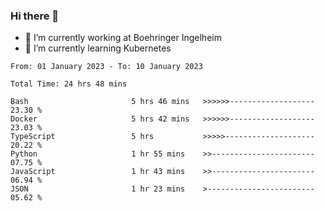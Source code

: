 ### Hi there 👋
- 🔭 I’m currently working at Boehringer Ingelheim
- 🌱 I’m currently learning Kubernetes

 
<!--START_SECTION:waka-->

```text
From: 01 January 2023 - To: 10 January 2023

Total Time: 24 hrs 48 mins

Bash                       5 hrs 46 mins   >>>>>>-------------------   23.30 %
Docker                     5 hrs 42 mins   >>>>>>-------------------   23.03 %
TypeScript                 5 hrs           >>>>>--------------------   20.22 %
Python                     1 hr 55 mins    >>-----------------------   07.75 %
JavaScript                 1 hr 43 mins    >>-----------------------   06.94 %
JSON                       1 hr 23 mins    >------------------------   05.62 %
```

<!--END_SECTION:waka-->

 
